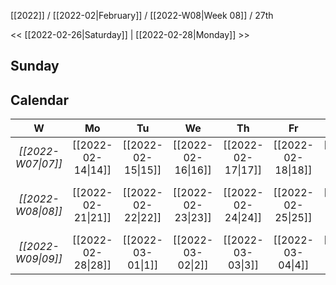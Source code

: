 [[2022]] / [[2022-02|February]] / [[2022-W08|Week 08]] / 27th

<< [[2022-02-26|Saturday]]  |  [[2022-02-28|Monday]]   >>︎

## Sunday

## Calendar
| W  | Mo | Tu | We | Th | Fr | Sa | Su |
|:--:|:--:|:--:|:--:|:--:|:--:|:--:|:--:|
| *[[2022-W07\|07]]* | [[2022-02-14\|14]] | [[2022-02-15\|15]] | [[2022-02-16\|16]] | [[2022-02-17\|17]] | [[2022-02-18\|18]] | [[2022-02-19\|19]] | [[2022-02-20\|20]] |
| *[[2022-W08\|08]]* | [[2022-02-21\|21]] | [[2022-02-22\|22]] | [[2022-02-23\|23]] | [[2022-02-24\|24]] | [[2022-02-25\|25]] | [[2022-02-26\|26]] | ==**[[2022-02-27\|27]]**== |
| *[[2022-W09\|09]]* | [[2022-02-28\|28]] | [[2022-03-01\|1]]  | [[2022-03-02\|2]]  | [[2022-03-03\|3]]  | [[2022-03-04\|4]]  | [[2022-03-05\|5]]  | [[2022-03-06\|6]]  |
